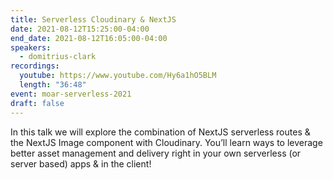 ```yaml
---
title: Serverless Cloudinary & NextJS
date: 2021-08-12T15:25:00-04:00
end_date: 2021-08-12T16:05:00-04:00
speakers:
  - domitrius-clark
recordings:
  youtube: https://www.youtube.com/Hy6a1hO5BLM
  length: "36:48"
event: moar-serverless-2021
draft: false
---
```


In this talk we will explore the combination of NextJS serverless routes & the NextJS Image component with Cloudinary. You’ll learn ways to leverage better asset management and delivery right in your own serverless (or server based) apps & in the client!
